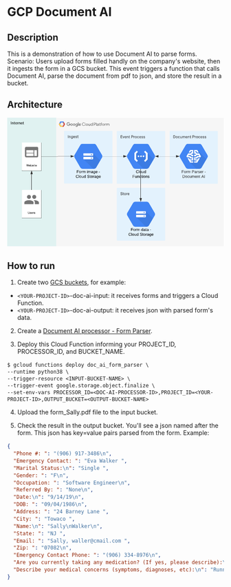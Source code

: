 # GCP Document AI 

## Description
This is a demonstration of how to use Document AI to parse forms.  
Scenario: Users upload forms filled handly on the company's website, then it ingests the form in a GCS bucket. This event triggers a function that calls Document AI, parse the document from pdf to json, and store the result in a bucket.

## Architecture
![diagram](diagram.png)

## How to run

1. Create two [GCS buckets](https://console.cloud.google.com/storage/browser), for example:
- `<YOUR-PROJECT-ID>`-doc-ai-input: it receives forms and triggers a Cloud Function.
- `<YOUR-PROJECT-ID>`-doc-ai-output: it receives json with parsed form's data.

2. Create a [Document AI processor - Form Parser](https://console.cloud.google.com/ai/document-ai).

3. Deploy this Cloud Function informing your PROJECT_ID, PROCESSOR_ID, and BUCKET_NAME.
```
$ gcloud functions deploy doc_ai_form_parser \
--runtime python38 \
--trigger-resource <INPUT-BUCKET-NAME> \
--trigger-event google.storage.object.finalize \
--set-env-vars PROCESSOR_ID=<DOC-AI-PROCESSOR-ID>,PROJECT_ID=<YOUR-PROJECT-ID>,OUTPUT_BUCKET=<OUTPUT-BUCKET-NAME>
```

4. Upload the form_Sally.pdf file to the input bucket.

5. Check the result in the output bucket. You'll see a json named after the form. This json has key=value pairs parsed from the form.
Example:
```json
{
  "Phone #: ": "(906) 917-3486\n",
  "Emergency Contact: ": "Eva Walker ",
  "Marital Status:\n": "Single ",
  "Gender: ": "F\n",
  "Occupation: ": "Software Engineer\n",
  "Referred By: ": "None\n",
  "Date:\n": "9/14/19\n",
  "DOB: ": "09/04/1986\n",
  "Address: ": "24 Barney Lane ",
  "City: ": "Towaco ",
  "Name:\n": "Sally\nWalker\n",
  "State: ": "NJ ",
  "Email: ": "Sally, waller@cmail.com ",
  "Zip: ": "07082\n",
  "Emergency Contact Phone: ": "(906) 334-8976\n",
  "Are you currently taking any medication? (If yes, please describe):\n": "Vyvanse (25mg) daily for attention\n",
  "Describe your medical concerns (symptoms, diagnoses, etc):\n": "Runny nose, mucas in thwat, weakness,\naches, chills, tired\n"
}
```
